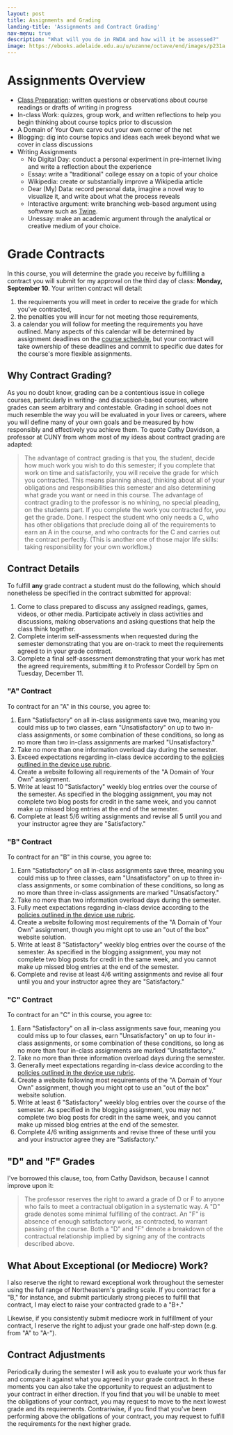```yaml
---
layout: post
title: Assignments and Grading
landing-title: 'Assignments and Contract Grading'
nav-menu: true
description: "What will you do in RWDA and how will it be assessed?"
image: https://ebooks.adelaide.edu.au/u/uzanne/octave/end/images/p231a.jpg
---
```


# Assignments Overview

+ [Class Preparation][1]: written questions or observations about course readings or drafts of writing in progress
+ In-class Work: quizzes, group work, and written reflections to help you begin thinking about course topics prior to discussion
+ A Domain of Your Own: carve out your own corner of the net
+ Blogging: dig into course topics and ideas each week beyond what we cover in class discussions
+ Writing Assignments
	+ No Digital Day: conduct a personal experiment in pre-internet living and write a reflection about the experience
	+ Essay: write a "traditional" college essay on a topic of your choice
	+ Wikipedia: create or substantially improve a Wikipedia article
	+ Dear (My) Data: record personal data, imagine a novel way to visualize it, and write about what the process reveals
	+ Interactive argument: write branching web-based argument using software such as [Twine][2].  
	+ Unessay: make an academic argument through the analytical or creative medium of your choice.

# Grade Contracts

In this course, you will determine the grade you receive by fulfilling a contract you will submit for my approval on the third day of class: **Monday, September 10**. Your written contract will detail: 

1. the requirements you will meet in order to receive the grade for which you've contracted, 
2. the penalties you will incur for not meeting those requirements,
3. a calendar you will follow for meeting the requirements you have outlined. Many aspects of this calendar will be determined by assignment deadlines on the [course schedule][3], but your contract will take ownership of these deadlines and commit to specific due dates for the course's more flexible assignments. 

## Why Contract Grading?

As you no doubt know, grading can be a contentious issue in college courses, particularly in writing- and discussion-based courses, where grades can seem arbitrary and contestable. Grading in school does not much resemble the way you will be evaluated in your lives or careers, where you will define many of your own goals and be measured by how responsibly and effectively you achieve them. To quote Cathy Davidson, a professor at CUNY from whom most of my ideas about contract grading are adapted:

> The advantage of contract grading is that you, the student, decide how much work you wish to do this semester; if you complete that work on time and satisfactorily, you will receive the grade for which you contracted. This means planning ahead, thinking about all of your obligations and responsibilities this semester and also determining what grade you want or need in this course. The advantage of contract grading to the professor is no whining, no special pleading, on the students part. If you complete the work you contracted for, you get the grade. Done. I respect the student who only needs a C, who has other obligations that preclude doing all of the requirements to earn an A in the course, and who contracts for the C and carries out the contract perfectly. (This is another one of those major life skills: taking responsibility for your own workflow.)

## Contract Details

To fulfill **any** grade contract a student must do the following, which should nonetheless be specified in the contract submitted for approval:

1. Come to class prepared to discuss any assigned readings, games, videos, or other media. Participate actively in class activities and discussions, making observations and asking questions that help the class think together. 
2. Complete interim self-assessments when requested during the semester demonstrating that you are on-track to meet the requirements agreed to in your grade contract. 
3. Complete a final self-assessment demonstrating that your work has met the agreed requirements, submitting it to Professor Cordell by 5pm on Tuesday, December 11.

### "A" Contract

To contract for an "A" in this course, you agree to:

1. Earn "Satisfactory" on all in-class assignments save two, meaning you could miss up to two classes, earn "Unsatisfactory" on up to two in-class assignments, or some combination of these conditions, so long as no more than two in-class assignments are marked "Unsatisfactory." 
2. Take no more than one information overload day during the semester. 
3. Exceed expectations regarding in-class device according to the [policies outlined in the device use rubric][4].
4. Create a website following all requirements of the "A Domain of Your Own" assignment. 
5. Write at least 10 "Satisfactory" weekly blog entries over the course of the semester. As specified in the blogging assignment, you may not complete two blog posts for credit in the same week, and you cannot make up missed blog entries at the end of the semester.
6. Complete at least 5/6 writing assignments and revise all 5 until you and your instructor agree they are "Satisfactory." 

### "B" Contract

To contract for an "B" in this course, you agree to:

1. Earn "Satisfactory" on all in-class assignments save three, meaning you could miss up to three classes, earn "Unsatisfactory" on up to three in-class assignments, or some combination of these conditions, so long as no more than three in-class assignments are marked "Unsatisfactory." 
2. Take no more than two information overload days during the semester. 
3. Fully meet expectations regarding in-class device according to the [policies outlined in the device use rubric][5].
4. Create a website following most requirements of the "A Domain of Your Own" assignment, though you might opt to use an "out of the box" website solution.
5. Write at least 8 "Satisfactory" weekly blog entries over the course of the semester. As specified in the blogging assignment, you may not complete two blog posts for credit in the same week, and you cannot make up missed blog entries at the end of the semester.
6. Complete and revise at least 4/6 writing assignments and revise all four until you and your instructor agree they are "Satisfactory." 

### "C" Contract

To contract for an "C" in this course, you agree to:

1. Earn "Satisfactory" on all in-class assignments save four, meaning you could miss up to four classes, earn "Unsatisfactory" on up to four in-class assignments, or some combination of these conditions, so long as no more than four in-class assignments are marked "Unsatisfactory." 
2. Take no more than three information overload days during the semester. 
3. Generally meet expectations regarding in-class device according to the [policies outlined in the device use rubric][6].
4. Create a website following most requirements of the "A Domain of Your Own" assignment, though you might opt to use an "out of the box" website solution.
5. Write at least 6 "Satisfactory" weekly blog entries over the course of the semester. As specified in the blogging assignment, you may not complete two blog posts for credit in the same week, and you cannot make up missed blog entries at the end of the semester.
6. Complete 4/6 writing assignments and revise three of these until you and your instructor agree they are "Satisfactory." 

## "D" and "F" Grades

I've borrowed this clause, too, from Cathy Davidson, because I cannot improve upon it:

> The professor reserves the right to award a grade of D or F to anyone who fails to meet a contractual obligation in a systematic way. A "D" grade denotes some minimal fulfilling of the contract. An "F" is absence of enough satisfactory work, as contracted, to warrant passing of the course. Both a "D" and "F" denote a breakdown of the contractual relationship implied by signing any of the contracts described above.

## What About Exceptional (or Mediocre) Work?

I also reserve the right to reward exceptional work throughout the semester using the full range of Northeastern's grading scale. If you contract for a "B," for instance, and submit particularly strong pieces to fulfill that contract, I may elect to raise your contracted grade to a "B+."

Likewise, if you consistently submit mediocre work in fulfillment of your contract, I reserve the right to adjust your grade one half-step down (e.g. from "A" to "A-"). 

## Contract Adjustments

Periodically during the semester I will ask you to evaluate your work thus far and compare it against what you agreed in your grade contract. In these moments you can also take the opportunity to request an adjustment to your contract in either direction. If you find that you will be unable to meet the obligations of your contract, you may request to move to the next lowest grade and its requirements. Contrariwise, if you find that you've been performing above the obligations of your contract, you may request to fulfill the requirements for the next higher grade.  
  

[1]:	/assignments/class-prep.html
[2]:	http://twinery.org/
[3]:	/schedule.html
[4]:	/policies.html
[5]:	/policies.html
[6]:	/policies.html
